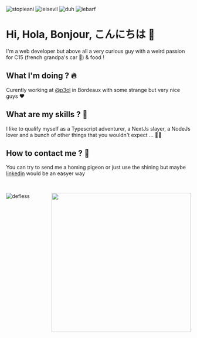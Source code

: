 ![stopieani](https://user-images.githubusercontent.com/43884154/198985877-7cfd031e-5641-446b-b946-a9066a791729.gif)
![ieisevil](https://user-images.githubusercontent.com/43884154/198986158-f45c6784-946c-4567-93cb-216435c0ad8c.gif)
![duh](https://user-images.githubusercontent.com/43884154/198986172-276b2b81-fcaa-4889-869d-3584565ff118.gif)
![iebarf](https://user-images.githubusercontent.com/43884154/198986187-17f11851-51a4-4467-904d-7dbdfc0a0384.gif)



# Hi, Hola, Bonjour, こんにちは 👋

I'm a web developer but above all a very curious guy with a weird passion for C15 (french grandpa's car 🚐) & food !

## What I'm doing ? 🔥

Curently working at [@p3ol](https://github.com/p3ol) in Bordeaux with some strange but very nice guys ❤️

## What are my skills ? 🤔

I like to qualify myself as a Typescript adventurer, a NextJs slayer, a NodeJs lover and a bunch of other things that you wouldn't expect ... 🧑‍💻

## How to contact me ? 🔮

You can try to send me a homing pigeon or just use the shining but maybe [linkedin](https://www.linkedin.com/in/simon-deflesschouwer-6812a0172/) would be an easyer way 

<br/>
<p align="center">
  <img align="left" src="https://github-readme-stats.vercel.app/api/top-langs?username=defless&show_icons=true&locale=en&layout=compact" alt="defless" />
  <img align='right' src="https://github-readme-stats.vercel.app/api?username=defless&count_private=true&show_icons=true" width="380">
</p>
